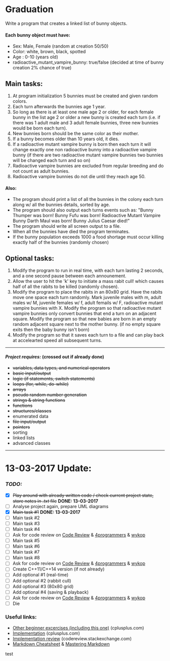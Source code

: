 Graduation
==========

Write a program that creates a linked list of bunny objects.

#### Each bunny object must have:
- Sex: Male, Female (random at creation 50/50)
- Color: white, brown, black, spotted
- Age : 0-10 (years old)
- radioactive_mutant_vampire_bunny: true/false (decided at time of bunny creation 2% chance of true)

## Main tasks:
1. At program initialization 5 bunnies must be created and given random colors.
1. Each turn afterwards the bunnies age 1 year.
1. So long as there is at least one male age 2 or older, for each female bunny in the list age 2 or older a new bunny is created each turn (i.e. if there was 1 adult male and 3 adult female bunnies, three new bunnies would be born each turn).
1. New bunnies born should be the same color as their mother.
1. If a bunny becomes older than 10 years old, it dies.
1. If a radioactive mutant vampire bunny is born then each turn it will change exactly one non radioactive bunny into a radioactive vampire bunny (if there are two radioactive mutant vampire bunnies two bunnies will be changed each turn and so on)
1. Radioactive vampire bunnies are excluded from regular breeding and do not count as adult bunnies.
1. Radioactive vampire bunnies do not die until they reach age 50.

#### Also:
- The program should print a list of all the bunnies in the colony each turn along w/ all the bunnies details, sorted by age.
- The program should also output each turns events such as:
 "Bunny Thumper was born!
 Bunny Fufu was born!
 Radioactive Mutant Vampire Bunny Darth Maul was born!
 Bunny Julius Caesar died!"
- The program should write all screen output to a file.
- When all the bunnies have died the program terminates.
- If the bunny population exceeds 1000 a food shortage must occur killing exactly half of the bunnies (randomly chosen)

## Optional tasks:
1. Modify the program to run in real time, with each turn lasting 2 seconds, and a one second pause between each announement.
1. Allow the user to hit the 'k' key to initiate a mass rabit cull! which causes half of all the rabits to be killed (randomly chosen).
1. Modify the program to place the rabits in an 80x80 grid. Have the rabits move one space each turn randomly. Mark juvenile males with m, adult males w/ M, juvenile females w/ f, adult femails w/ F, radioactive mutant vampire bunnies with X.
Modify the program so that radioactive mutant vampire bunnies only convert bunnies that end a turn on an adjacent square.
Modify the program so that new babies are born in an empty random adjacent square next to the mother bunny. (if no empty square exits then the baby bunny isn't born)
1. Modify the program so that it saves each turn to a file and can play back at accelearted speed all subsequent turns.

---

#### *Project requires:* (crossed out if already done)
* ~~variables, data types, and numerical operators~~
* ~~basic input/output~~
* ~~logic (if statements, switch statements)~~
* ~~loops (for, while, do-while)~~
* ~~arrays~~
* ~~pseudo random number generation~~
* ~~strings & string functions~~
* ~~functions~~
* ~~structures/classes~~
* enumerated data
* ~~file input/output~~
* ~~pointers~~
* sorting
* linked lists
* advanced classes

---

# **13-03-2017 Update:**
### *TODO:*
- [x] ~~Play around with already written code / check current project state, store notes in *.txt* file~~ **DONE: 13-03-2017**
- [ ] Analyse project again, prepare UML diagrams
- [x] ~~Main task #1~~ **DONE: 13-03-2017**
- [ ] Main task #2
- [ ] Main task #3
- [ ] Main task #4
- [ ] Ask for code review on [Code Review](http://codereview.stackexchange.com/) & [4programmers](https://4programmers.net/Forum/C_i_C++/) & [wykop](http://wykop.pl/tag/cpp/)
- [ ] Main task #5
- [ ] Main task #6
- [ ] Main task #7
- [ ] Main task #8
- [ ] Ask for code review on [Code Review](http://codereview.stackexchange.com/) & [4programmers](https://4programmers.net/Forum/C_i_C++/) & [wykop](http://wykop.pl/tag/cpp/)
- [ ] Create C++11/C++14 version (if not already)
- [ ] Add optional #1 (real-time)
- [ ] Add optional #2 (rabbit cull)
- [ ] Add optional #3 (80x80 grid)
- [ ] Add optional #4 (saving & playback)
- [ ] Ask for code review on [Code Review](http://codereview.stackexchange.com/) & [4programmers](https://4programmers.net/Forum/C_i_C++/) & [wykop](http://wykop.pl/tag/cpp/)
- [ ] Die

### Useful links:
* [Other beginner excercises (including this one)](http://www.cplusplus.com/forum/articles/12974/) (cplusplus.com)
* [Implementation](http://www.cplusplus.com/forum/beginner/92473/) (cplusplus.com)
* [Implementation review](http://codereview.stackexchange.com/questions/20407/linked-list-of-bunny-objects) (codereview.stackexchange.com)
* [Markdown Cheatsheet](https://github.com/adam-p/markdown-here/wiki/Markdown-Cheatsheet) & [Mastering Markdown](https://guides.github.com/features/mastering-markdown/)

test